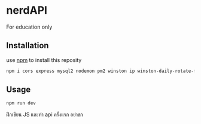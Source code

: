 # nerdAPI
For education only

## Installation
use [npm](https://www.npmjs.com/) to install this reposity
```bash
npm i cors express mysql2 nodemon pm2 winston ip winston-daily-rotate-file
```

## Usage
```bash
npm run dev
```

ฝึกเขียน JS และทำ api ครั้งแรก อย่าชก